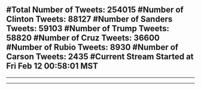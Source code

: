 #Total Number of Tweets: 254015 
#Number of Clinton Tweets: 88127
#Number of Sanders Tweets: 59103
#Number of Trump Tweets: 58820
#Number of Cruz Tweets: 36600
#Number of Rubio Tweets: 8930
#Number of Carson Tweets: 2435
#Current Stream Started at Fri Feb 12 00:58:01 MST
---
---
---
